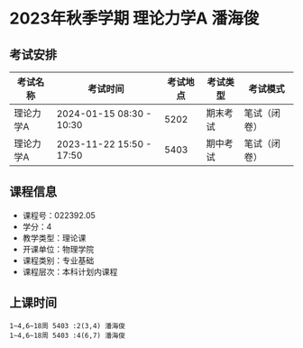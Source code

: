 # 2023年秋季学期 理论力学A 潘海俊




## 考试安排

| 考试名称 | 考试时间 | 考试地点 | 考试类型 | 考试模式 |
| -------- | -------- | -------- | -------- | -------- |
| 理论力学A | 2024-01-15 08:30 - 10:30 | 5202 | 期末考试 | 笔试（闭卷） |
| 理论力学A | 2023-11-22 15:50 - 17:50 | 5403 | 期中考试 | 笔试（闭卷） |





## 课程信息

- 课程号：022392.05
- 学分：4
- 教学类型：理论课
- 开课单位：物理学院
- 课程类别：专业基础
- 课程层次：本科计划内课程

## 上课时间

```
1~4,6~18周 5403 :2(3,4) 潘海俊
1~4,6~18周 5403 :4(6,7) 潘海俊
```

